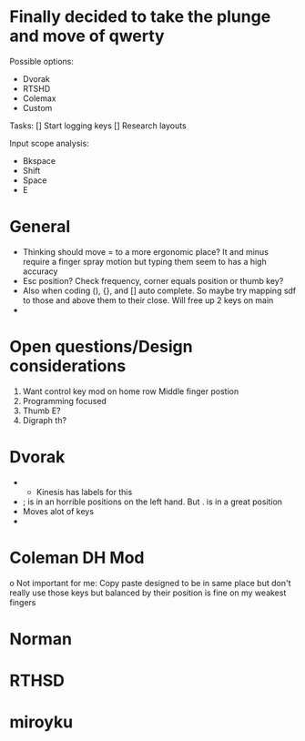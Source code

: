 # Finally decided to take the plunge and move of qwerty

Possible options:
- Dvorak
- RTSHD
- Colemax
- Custom

Tasks:
[] Start logging keys
[] Research layouts 


Input scope analysis:
 
- Bkspace
- Shift
- Space
- E

# General
- Thinking should move = to a more ergonomic place? It and minus require a finger spray motion but typing them seem to has a high accuracy
- Esc position? Check frequency, corner equals position or thumb key?
- Also when coding (), {}, and [] auto complete. So maybe try mapping sdf to those and above them to their close. Will free up 2 keys on main
- 


# Open questions/Design considerations

1. Want control key mod on home row Middle finger postion
2. Programming focused
3. Thumb E?
4. Digraph th?


# Dvorak
- + Kinesis has labels for this
- ; is in an horrible positions on the left hand. But . is in a great position
- Moves alot of keys
- 

# Coleman DH Mod
o Not important for me: Copy paste designed to be in same place but don't really use those keys but balanced by their position is fine on my weakest fingers

# Norman 

# RTHSD


# miroyku


